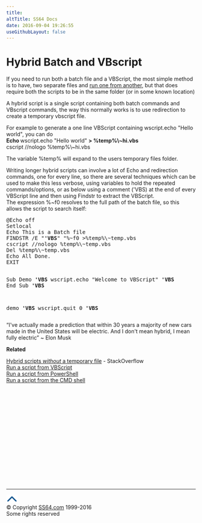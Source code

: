 ```yaml
---
title:
altTitle: SS64 Docs
date: 2016-09-04 19:26:55
useGithubLayout: false
---
```

<!-- #BeginLibraryItem "/Library/head_vbsyntax.lbi" --><!-- #EndLibraryItem --><h1>Hybrid Batch and VBscript</h1> 
<p> If you need to run both a batch file and a VBScript, the most simple method is to have, two separate files and <a href="syntax-run.html">run one from another</a>, but that does require both the scripts to be in the same folder (or in some known location)</p>
<p>A hybrid script is a single script containing both batch commands and VBscript commands, the way this normally works is to use redirection to create a temporary vbscript file.</p>
<p>For example to generate a one line VBScript containing <span class="code">wscript.echo "Hello world"</span>, you can do<br>
<span class="code"><b>Echo  </b>wscript.echo "Hello world" <b>&gt; %temp%\~hi.vbs</b><br>
cscript //nologo %temp%\~hi.vbs
</span></p>
<p>The variable <span class="code">%temp%</span> will expand to the users temporary files folder.</p>
<p>Writing  longer hybrid scripts can involve a lot of Echo and redirection commands, one for every line, so there are several techniques which can be used to make this less verbose, using variables to hold the repeated commands/options, or as below using a comment (<span class="code">'VBS</span>) at the end of every VBScript line and then using Findstr to extract the VBScript. <br>
The expression <span class="code">%~f0</span> resolves to the full path of the batch file, so this allows the script to search itself:</p>
<pre>@Echo off
Setlocal
Echo This is a Batch file
FINDSTR /E "<b>'VBS</b>" "%~f0 &gt;%temp%\~temp.vbs
cscript //nologo %temp%\~temp.vbs
Del %temp%\~temp.vbs
Echo All Done.
EXIT

Sub Demo <b>'VBS</b>
   wscript.echo "Welcome to VBScript" <b>'VBS</b>
End Sub <b>'VBS</b>

demo <b>'VBS</b>
wscript.quit 0 <b>'VBS</b></pre>
<p><span class="quote">“I've actually made a prediction that within 30 years a majority of new cars made in the United States will be electric. And I don't mean hybrid, I mean fully electric” ~ Elon Musk</span></p>
<p><b>Related</b></p>
<p> <a href="http://stackoverflow.com/questions/9074476/is-it-possible-to-embed-and-execute-vbscript-within-a-batch-file-without-using-a">Hybrid scripts <i>without</i> a temporary file</a> - StackOverflow<br>
<a href="syntax-run.html">Run a script from VBScript</a><br>
<a href="../ps/syntax-run.html">Run a script from PowerShell </a><br>
<a href="../nt/syntax-run.html">Run a script from the CMD shell</a></p><!-- #BeginLibraryItem "/Library/foot_vb.lbi" --><p>
<!-- VB300 -->
<ins class="adsbygoogle" style="display:inline-block;width:300px;height:250px" data-ad-client="ca-pub-6140977852749469" data-ad-slot="1683739502"></ins>
<script>
(adsbygoogle = window.adsbygoogle || []).push({});
</script></p>
<hr>
<div id="bl" class="footer"><a href="syntax-hybrid.html#"><img src="../images/top.png" width="30" height="22" alt="Back to the Top"></a></div>
<div id="br" class="footer, tagline">© Copyright <a href="http://ss64.com/">SS64.com</a> 1999-2016<br>
Some rights reserved</div><!-- #EndLibraryItem -->

